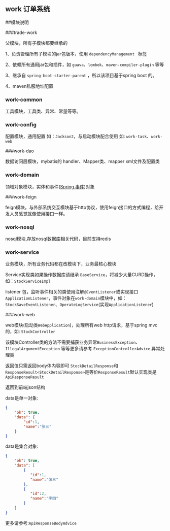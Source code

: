 ## work 订单系统


##模块说明

###trade-work

父模块，所有子模块都要继承的

1、负责管理所有子模块的jar包版本，使用 `dependencyManagement ` 标签

2、依赖所有通用jar包和插件，如 `guava`、`lombok`、`maven-compiler-plugin` 等等

3、继承自 `spring-boot-starter-parent` ，所以该项目基于spring boot 的。

4、maven私服地址配置


### work-common

工具模块，工具类、异常、常量等等。

### work-config

配置模块，通用配置 如：`Jackson2`，与启动模块配合使用 如: `work-task`、`work-web`

###work-dao

数据访问层模块，mybatis的 handler、Mapper类、mapper xml文件及配置类

### work-domain

领域对象模块，实体和事件([Spring 事件](https://docs.spring.io/spring/docs/4.3.18.RELEASE/spring-framework-reference/htmlsingle/#context-functionality-events))对象

###work-feign

feign模块，与外部系统交互模块基于http协议，使用feign接口的方式编程，给开发人员感觉就像使用接口一样。

### work-nosql

nosql模块,存放nosql数据库相关代码，目前支持redis

### work-service

业务模块，所有业务代码都在改模块下，业务最核心模块

Service实现类如果操作数据库请继承 `BaseService`，将减少大量CURD操作，如：`StockServiceImpl`

listener 包，监听事件相关的类使用注解`@EventListener`或实现接口`ApplicationListener`，事件对象在`work-domain`模块中，如：`StockSaveEventListener`、`OperateLogService`(实现`ApplicationListener`)

###work-web

web模块(启动类`WebApplication`)，处理所有web http请求，基于spring mvc的，如: `StockController`

该模块Controller类的方法不需要捕获业务异常`BusinessException`、`IllegalArgumentException` 等等更多请参考 `ExceptionControllerAdvice` 异常处理类

返回值只需返回body体内容即可 `StockDetailResponse`和`ResponseResult<StockDetailResponse>`是等价`ResponseResult`默认实现类是`ApiResponseResult`

返回到前端json结构

data是单一对象:

```json
{
    "ok": true,
    "data": {
        "id":1,
        "name":"张三"
    }
}
```

data是集合对象:

```json
{
    "ok": true,
    "data": [
        {
           "id":1,
           "name":"张三"
        },
        {
           "id":2,
           "name":"李四"
        }
    ]
}
```

更多请参考:`ApiResponseBodyAdvice`